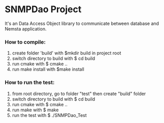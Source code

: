 # SNMPDao Project
It's an Data Access Object library to communicate between database and Nemsta application.

### How to compile:
1. create folder 'build' with $mkdir build in project root
2. switch directory to build with $ cd build
3. run cmake with $ cmake ..
4. run make install with $make install

### How to run the test:
1. from root directory, go to folder "test" then create "build" folder
2. switch directory to build with $ cd build
3. run cmake with $ cmake ..
4. run make with $ make
5. run the test with $ ./SNMPDao_Test



